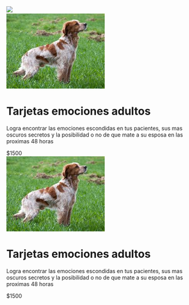 

<div class="center">
    <img src="https://instagram.faep4-1.fna.fbcdn.net/v/t51.2885-19/s320x320/103625243_725817748227458_4394321882451694663_n.jpg?_nc_ht=instagram.faep4-1.fna.fbcdn.net&_nc_ohc=VuSwou6KSwwAX83TDvd&oh=5eca09218e35d6b5c50b421ee1017fba&oe=5F59CCA3">
</div>

<div class="materiales">
    <div class="material">
        <img src="descarga.jpeg">
        <div>
            <h1>Tarjetas emociones adultos</h1>
            <p>Logra encontrar las emociones escondidas en tus pacientes, sus mas oscuros secretos y la posibilidad o no de que mate a su esposa en las proximas 48 horas</p>
            <div class="center">
                <div class="precio">$1500</div> 
            </div>
        </div>
    </div>
    <div class="material inverso">
        <img src="descarga.jpeg">
        <div>
            <h1>Tarjetas emociones adultos</h1>
            <p>Logra encontrar las emociones escondidas en tus pacientes, sus mas oscuros secretos y la posibilidad o no de que mate a su esposa en las proximas 48 horas</p>
            <div class="center">
              <div class="precio">$1500</div> 
            </div>
        </div>
    </div>

</div>



